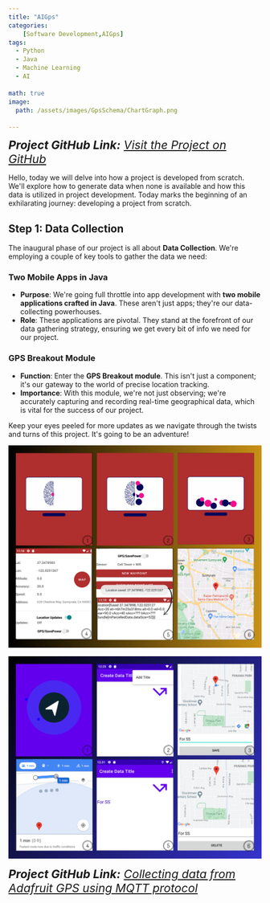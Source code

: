 ```yaml
---
title: "AIGps"
categories:
    [Software Development,AIGps]
tags:
  - Python
  - Java
  - Machine Learning
  - AI
  
math: true
image:
  path: /assets/images/GpsSchema/ChartGraph.png
  
---
```


<span style="font-size: 23px;font-style: italic;">
    <b>Project GitHub Link:</b>
    <a href="https://github.com/MervanKanat/AIGPS">Visit the Project on GitHub</a>
</span>




Hello, today we will delve into how a project is developed from scratch. We'll explore how to generate data when none is available and how this data is utilized in project development.
Today marks the beginning of an exhilarating journey: developing a project from scratch.
## Step 1: Data Collection

The inaugural phase of our project is all about **Data Collection**. We're employing a couple of key tools to gather the data we need:

### Two Mobile Apps in Java
- **Purpose**: We're going full throttle into app development with **two mobile applications crafted in Java**. These aren't just apps; they're our data-collecting powerhouses.
- **Role**: These applications are pivotal. They stand at the forefront of our data gathering strategy, ensuring we get every bit of info we need for our project.

### GPS Breakout Module
- **Function**: Enter the **GPS Breakout module**. This isn't just a component; it's our gateway to the world of precise location tracking.
- **Importance**: With this module, we're not just observing; we're accurately capturing and recording real-time geographical data, which is vital for the success of our project.


Keep your eyes peeled for more updates as we navigate through the twists and turns of this project. It's going to be an adventure!


![Game Explanation](/assets/images/GpsSchema/appred.png)

![Second Image Description](/assets/images/GpsSchema/apppurple.png)


<span style="font-size: 23px;font-style: italic;">
    <b>Project GitHub Link:</b>
    <a href="https://github.com/MervanKanat/Gps-Adafruit-Adafruit-Ultimate-PA1616S">Collecting data from Adafruit GPS using MQTT protocol</a>
</span>

